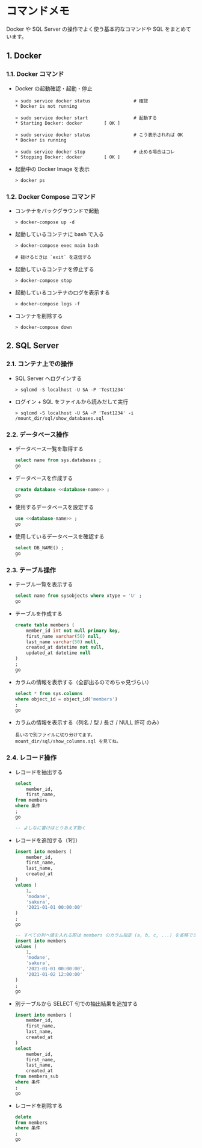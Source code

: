 <!-- omit in toc -->
# コマンドメモ

Docker や SQL Server の操作でよく使う基本的なコマンドや SQL をまとめています。

## 1. Docker

### 1.1. Docker コマンド

- Docker の起動確認・起動・停止

    ```shell
    > sudo service docker status                # 確認
    * Docker is not running

    > sudo service docker start                 # 起動する
    * Starting Docker: docker        [ OK ]

    > sudo service docker status                # こう表示されれば OK
    * Docker is running

    > sudo service docker stop                  # 止める場合はコレ
    * Stopping Docker: docker        [ OK ]
    ```

- 起動中の Docker Image を表示

    ```shell
    > docker ps
    ```

### 1.2. Docker Compose コマンド

- コンテナをバックグラウンドで起動

    ```shell
    > docker-compose up -d
    ```

- 起動しているコンテナに bash で入る

    ```shell
    > docker-compose exec main bash

    # 抜けるときは `exit` を送信する
    ```

- 起動しているコンテナを停止する

    ```shell
    > docker-compose stop
    ```

- 起動しているコンテナのログを表示する

    ```shell
    > docker-compose logs -f
    ```

- コンテナを削除する

    ```shell
    > docker-compose down
    ```

## 2. SQL Server

### 2.1. コンテナ上での操作

- SQL Server へログインする

    ```shell
    > sqlcmd -S localhost -U SA -P 'Test1234'
    ```

- ログイン + SQL をファイルから読みだして実行

    ```shell
    > sqlcmd -S localhost -U SA -P 'Test1234' -i /mount_dir/sql/show_databases.sql
    ```

### 2.2. データベース操作

- データベース一覧を取得する

    ```sql
    select name from sys.databases ;
    go
    ```

- データベースを作成する

    ```sql
    create database <<database-name>> ;
    go
    ```

- 使用するデータベースを設定する

    ```sql
    use <<database-name>> ;
    go
    ```

- 使用しているデータベースを確認する

    ```sql
    select DB_NAME() ;
    go
    ```

### 2.3. テーブル操作

- テーブル一覧を表示する

    ```sql
    select name from sysobjects where xtype = 'U' ;
    go
    ```

- テーブルを作成する

    ```sql
    create table members (
        member_id int not null primary key,
        first_name varchar(50) null,
        last_name varchar(50) null,
        created_at datetime not null,
        updated_at datetime null
    )
    ;
    go
    ```

- カラムの情報を表示する（全部出るのでめちゃ見づらい）

    ```sql
    select * from sys.columns
    where object_id = object_id('members')
    ;
    go
    ```

- カラムの情報を表示する（列名 / 型 / 長さ / NULL 許可 のみ）

    ```text
    長いので別ファイルに切り分けてます。
    mount_dir/sql/show_columns.sql を見てね。
    ```

### 2.4. レコード操作

- レコードを抽出する

    ```sql
    select
        member_id,
        first_name,
    from members
    where 条件
    ;
    go

    -- よしなに書けばとりあえず動く
    ```

- レコードを追加する（1行）

    ```sql
    insert into members (
        member_id,
        first_name,
        last_name,
        created_at
    )
    values (
        1,
        'modane',
        'sakura',
        '2021-01-01 00:00:00'
    )
    ;
    go

    -- すべての列へ値を入れる際は members のカラム指定 (a, b, c, ...) を省略できる
    insert into members
    values (
        1,
        'modane',
        'sakura',
        '2021-01-01 00:00:00',
        '2021-01-02 12:00:00'
    )
    ;
    go

    ```

- 別テーブルから SELECT 句での抽出結果を追加する

    ```sql
    insert into members (
        member_id,
        first_name,
        last_name,
        created_at
    )
    select
        member_id,
        first_name,
        last_name,
        created_at
    from members_sub
    where 条件
    ;
    go
    ```

- レコードを削除する

    ```sql
    delete
    from members
    where 条件
    ;
    go
    ```
